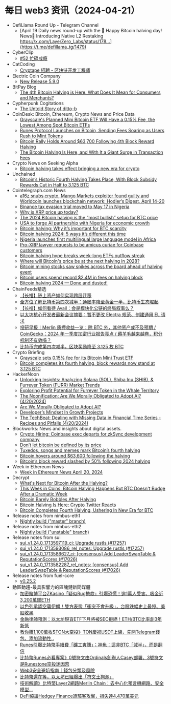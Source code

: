 # 每日 web3 资讯（2024-04-21）

- DefiLlama Round Up - Telegram Channel
  - [April 19 Daily news round-up with the 🦙 Happy Bitcoin halving day! News📰 Introducing Native L2 Restaking https://x.com/LayerZero_Labs/status/178...](https://t.me/defillama_tg/1479)
- CyberClip
  - [#52 忙碌成瘾](https://shyrz.me/cyberclip-52-the-addiction-of-busyness/)
- CatCoding
  - [Cryptape 招聘 - 区块链开发工程师](http://catcoding.me/p/ckb-vm-hc/)
- Electric Coin Company
  - [New Release 5.9.0](https://electriccoin.co/blog/new-release-5-9-0/)
- BitPay Blog
  - [The 4th Bitcoin Halving is Here. What Does It Mean for Consumers and Merchants?](https://bitpay.com/blog/the-4th-bitcoin-halving-is-here/)
- Cypherpunk Cogitations
  - [The Untold Story of ditto-b](https://blog.lopp.net/the-untold-story-of-ditto-b/)
- CoinDesk: Bitcoin, Ethereum, Crypto News and Price Data
  - [Grayscale's Planned Mini Bitcoin ETF Will Have a 0.15% Fee, the Lowest Among Spot Bitcoin ETFs](https://www.coindesk.com/business/2024/04/20/grayscale-reveals-015-fees-for-its-bitcoin-mini-trust-etf/?utm_medium=referral&utm_source=rss&utm_campaign=headlines)
  - [Runes Protocol Launches on Bitcoin, Sending Fees Soaring as Users Rush to Mint Tokens](https://www.coindesk.com/markets/2024/04/20/runes-protocol-launches-on-bitcoin-sending-fees-soaring-as-users-rush-to-mint-tokens/?utm_medium=referral&utm_source=rss&utm_campaign=headlines)
  - [Bitcoin Rally Holds Around $63,700 Following 4th Block Reward Halving](https://www.coindesk.com/markets/2024/04/20/bitcoin-rally-holds-around-63700-following-4th-block-reward-halving/?utm_medium=referral&utm_source=rss&utm_campaign=headlines)
  - [The Bitcoin Halving Is Here, and With It a Giant Surge in Transaction Fees](https://www.coindesk.com/tech/2024/04/20/bitcoin-blockchain-has-fourth-halving-in-15-year-history-in-show-of-monetary-policy-set-by-code/?utm_medium=referral&utm_source=rss&utm_campaign=headlines)
- Crypto News on Seeking Alpha
  - [Bitcoin halving takes effect bringing a new era for crypto](https://seekingalpha.com/news/4091705-bitcoin-halving-takes-effect?utm_source=feed_news_crypto&utm_medium=referral&feed_item_type=news)
- Unchained
  - [Bitcoin’s Historic Fourth Halving Takes Place, With Block Subsidy Rewards Cut in Half to 3.125 BTC](https://unchainedcrypto.com/bitcoins-historic-fourth-halving-takes-place-with-block-subsidy-rewards-cut-in-half-to-3-125-btc/)
- Cointelegraph.com News
  - [a16z snubs crypto, Mango Markets exploiter found guilty and Worldcoin launches blockchain network: Hodler’s Digest, April 14-20](https://cointelegraph.com/magazine/a16z-crypto-mango-markets-exploiter-guilty-worldcoin-blockchain-network-hodlers-digest/)
  - [Binance tax evasion trial moved to May 17 in Nigeria](https://cointelegraph.com/news/binance-tax-evasion-trial-moved-to-may-17-in-nigeria)
  - [Why is XRP price up today?](https://cointelegraph.com/news/why-is-xrp-price-up-today)
  - [The 2024 Bitcoin halving is the “most bullish” setup for BTC price](https://cointelegraph.com/news/the-2024-bitcoin-halving-most-bullish-setup-btc-price)
  - [USA to forge AI partnership with Nigeria for economic growth](https://cointelegraph.com/news/usa-to-forge-ai-partnership-with-nigeria-for-economic-growth)
  - [Bitcoin halving: Why it’s important for BTC scarcity](https://cointelegraph.com/news/bitcoin-halving-why-it-s-important-for-btc-scarcity)
  - [Bitcoin halving 2024: 5 ways it’s different this time](https://cointelegraph.com/news/bitcoin-halving-2024-institutional-impact-price-surge)
  - [Nigeria launches first multilingual large language model in Africa](https://cointelegraph.com/news/nigeria-launches-first-multilingual-large-language-model-in-africa)
  - [Pro-XRP lawyer requests to be amicus curiae for Coinbase customers](https://cointelegraph.com/news/pro-xrp-lawyer-john-deaton-amicus-brief-crypto-exchange-coinbase)
  - [Bitcoin halving hype breaks week-long ETFs outflow streak](https://cointelegraph.com/news/bitcoin-halving-breaks-etf-outflow-streak)
  - [Where will Bitcoin&#039;s price be at the next halving in 2028?](https://cointelegraph.com/news/bitcoin-price-prediction-next-halving-2028)
  - [Bitcoin mining stocks saw spikes across the board ahead of halving event](https://cointelegraph.com/news/bitcoin-mining-stocks-btc-halving)
  - [Bitcoin users spend record $2.4M in fees on halving block](https://cointelegraph.com/news/bitcoin-halving-users-spend-record-millions-block-space-runes-rare-satoshis)
  - [Bitcoin halving 2024 — Done and dusted!](https://cointelegraph.com/news/bitcoin-halving-2024-completion-confirmed)
- ChainFeeds精选
  - [【长推】链上资产如何实现跨层迁移](https://twitter.com/jolestar/status/1781549529541816511)
  - [全方位了解比特币第四次减半：通胀率降至黄金一半，比特币生态崛起](https://www.techflowpost.com/article/detail_17469.html)
  - [【长推】如何看待 Avail：会是模块化公链的终局叙事么？](https://twitter.com/tmel0211/status/1781195238457086359)
  - [以太坊核心开发者最新会议摘要：暂不更改 Electra 规范、创建通用 EL 请求](https://www.theblockbeats.info/news/53198)
  - [投研早报丨Merlin 质押收益一览：除 BTC 外，其他资产或不及预期 / CoinGecko：2024 年一季度加密行业报告亮点 / 薅羊毛越来越卷，积分机制还有效吗？]()
  - [比特币完成第四次减半，区块奖励降至 3.125 枚 BTC](https://www.oklink.com/zh-hans/btc-halving)
- Crypto Briefing
  - [Grayscale sets 0.15% fee for its Bitcoin Mini Trust ETF](https://cryptobriefing.com/grayscale-bitcoin-mini-trust/)
  - [Bitcoin completes its fourth halving, block rewards now stand at 3.125 BTC](https://cryptobriefing.com/bitcoin-fourth-halving-event/)
- HackerNoon
  - [Unlocking Insights: Analyzing Solana (SOL), Shiba Inu (SHIB), & Furrever Token (FURR) Market Trends](https://hackernoon.com/unlocking-insights-analyzing-solana-sol-shiba-inu-shib-and-furrever-token-furr-market-trends?source=rss)
  - [Exploring Profit Potential for Furrever Token in the Whale Territory](https://hackernoon.com/exploring-profit-potential-for-furrever-token-in-the-whale-territory?source=rss)
  - [The Noonification: Are We Morally Obligated to Adopt AI? (4/20/2024)](https://hackernoon.com/4-20-2024-noonification?source=rss)
  - [Are We Morally Obligated to Adopt AI?](https://hackernoon.com/are-we-morally-obligated-to-adopt-ai?source=rss)
  - [Developer’s Mindset In Growth Projects](https://hackernoon.com/developers-mindset-in-growth-projects?source=rss)
  - [The TechBeat: Dealing with Missing Data in Financial Time Series - Recipes and Pitfalls  (4/20/2024)](https://hackernoon.com/4-20-2024-techbeat?source=rss)
- Blockworks: News and insights about digital assets.
  - [Crypto Hiring: Coinbase exec departs for zkSync development company](https://blockworks.co/news/coinbase-exec-hired-matter-labs-president)
  - [Don’t let bitcoin be defined by its price](https://blockworks.co/news/bitcoin-price-value-nonsense-fiat)
  - [Tuxedos, songs and memes mark Bitcoin’s fourth halving](https://blockworks.co/news/bitcoin-halving-social-media-response)
  - [Bitcoin hovers around $63,600 following the halving](https://blockworks.co/news/bitcoin-halving-market-response)
  - [Bitcoin’s block reward slashed by 50% following 2024 halving](https://blockworks.co/news/bitcoin-halving-2024-occurs)
- Week in Ethereum News
  - [Week in Ethereum News  April 20, 2024](https://weekinethereumnews.com/week-in-ethereum-news-april-20-2024/)
- Decrypt
  - [What's Next for Bitcoin After the Halving?](https://decrypt.co/227220/whats-next-bitcoin-after-2024-halving)
  - [This Week in Coins: Bitcoin Halving Happens But BTC Doesn't Budge After a Dramatic Week](https://decrypt.co/227246/this-week-in-coins-bitcoin-halving-btc-did-not-budge-after-dramatic-week)
  - [Bitcoin Barely Bobbles After Halving](https://decrypt.co/227327/bitcoin-price-after-2024-halving)
  - [Bitcoin Halving Is Here: Crypto Twitter Reacts](https://decrypt.co/227338/the-bitcoin-halving-is-here-crypto-twitter-reacts)
  - [Bitcoin Completes Fourth Halving, Ushering In New Era for BTC](https://decrypt.co/227229/bitcoin-halving-live-new-era-btc)
- Release notes from nimbus-eth1
  - [Nightly build ("master" branch)](https://github.com/status-im/nimbus-eth1/releases/tag/nightly)
- Release notes from nimbus-eth2
  - [Nightly build ("unstable" branch)](https://github.com/status-im/nimbus-eth2/releases/tag/nightly)
- Release notes from sui
  - [sui_v1.24.0_1713597119_ci: Upgrade rustls (#17257)](https://github.com/MystenLabs/sui/releases/tag/sui_v1.24.0_1713597119_ci)
  - [sui_v1.24.0_1713593086_rel_notes: Upgrade rustls (#17257)](https://github.com/MystenLabs/sui/releases/tag/sui_v1.24.0_1713593086_rel_notes)
  - [sui_v1.24.0_1713586627_ci: [consensus] Add LeaderSwapTable & ReputationScores (#17026)](https://github.com/MystenLabs/sui/releases/tag/sui_v1.24.0_1713586627_ci)
  - [sui_v1.24.0_1713582287_rel_notes: [consensus] Add LeaderSwapTable & ReputationScores (#17026)](https://github.com/MystenLabs/sui/releases/tag/sui_v1.24.0_1713582287_rel_notes)
- Release notes from fuel-core
  - [v0.25.2](https://github.com/FuelLabs/fuel-core/releases/tag/v0.25.2)
- 動區動趨-最具影響力的區塊鏈新聞媒體
  - [加密賭博平台ZKasino「疑似Rug捲款」引爆恐慌！逾1萬人受害、吸金近3,200萬鎂ETH](https://www.blocktempo.com/crypto-betting-platform-zkasino-suspected-of-rug-pull/)
  - [以色列承認空襲伊朗！雙方表態「衝突不會升級」，台股跌幅史上最慘、美股收黑](https://www.blocktempo.com/israel-confirms-air-strike-on-iran/)
  - [金融律師預測：以太坊現貨ETF下月將被SEC拒絕！ETH/BTC比率創3年新低](https://www.blocktempo.com/scott-johnsson-expect-denial-next-month-and-high-likelihood-nothing-gets-approved-later-this-year/)
  - [教你賺1,100萬枚$TON大空投》TON慶祝USDT上線，先開Telegram錢包、添加流動性..](https://www.blocktempo.com/earn-11-million-ton-reward-guide/)
  - [Runes引爆比特幣手續費「礦工爽賺」；神魚：這非BTC「減半」，而是翻倍](https://www.blocktempo.com/runes-sparks-bitcoin-gas-war/)
  - [比特幣Runes必看專案》0號符文由Ordinals創辦人Casey部署、3號符文是Runestone空投迷因幣](https://www.blocktempo.com/multiple-well-known-projects-etch-runes/)
  - [Web3安全避坑指南｜錢包分類及風險](https://www.blocktempo.com/wallet-classification-and-common-risks/)
  - [比特幣還在等，以太坊已經爆出「符文土狗潮」](https://www.blocktempo.com/ethereum-rune-concept-meme-coin-explodes/)
  - [技術解讀》比特幣Layer2網路Merlin Chain：去中心化預言機網路、安全模型…](https://www.blocktempo.com/what-is-bitcoin-layer-2-network-merlin-chain/)
  - [DeFi協議Hedgey Finance遭駭客攻擊，損失達4,470萬美元](https://www.blocktempo.com/hedgey-finance-suffers-hacker-attack/)
